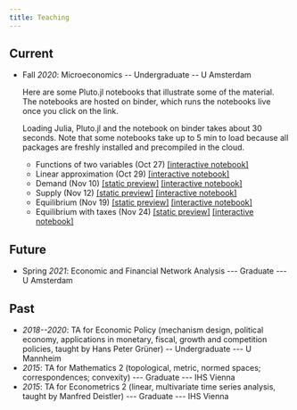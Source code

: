 ```yaml
---
title: Teaching
---
```


## Current

* Fall _2020_: Microeconomics -- Undergraduate -- U Amsterdam
  
  Here are some Pluto.jl notebooks that illustrate some of the material. The notebooks are hosted on binder, which runs the notebooks live once you click on the link.
  
  Loading Julia, Pluto.jl and the notebook on binder takes about 30 seconds. Note that some notebooks take up to 5 min to load because all packages are freshly installed and precompiled in the cloud.
  
  * Functions of two variables (Oct 27) 
  [[interactive notebook]](
      https://mybinder.org/v2/gh/fonsp/pluto-on-binder/master?urlpath=pluto/open?url=https%253A%252F%252Fgitlab.com%252Fgreimel%252Fteaching-notes%252F-%252Fraw%252Fmaster%252Ftwo-variables.jl
  )
  * Linear approximation (Oct 29) 
  [[interactive notebook]](
      https://mybinder.org/v2/gh/fonsp/pluto-on-binder/master?urlpath=pluto/open?url=https%253A%252F%252Fgitlab.com%252Fgreimel%252Fteaching-notes%252F-%252Fraw%252Fmaster%252Flinear-approximation.jl
  )
  * Demand (Nov 10) 
  [[static preview]](/static/demand.jl.html)
  [[interactive notebook]](
        https://mybinder.org/v2/gh/fonsp/pluto-on-binder/master?urlpath=pluto/open?url=https%253A%252F%252Fgitlab.com%252Fgreimel%252Fteaching-notes%252F-%252Fraw%252Fmaster%252Fdemand.jl
  )
  * Supply (Nov 12)
  [[static preview]](/static/supply.jl.html)
  [[interactive notebook]](
          https://mybinder.org/v2/gh/fonsp/pluto-on-binder/master?urlpath=pluto/open?url=https%253A%252F%252Fgitlab.com%252Fgreimel%252Fteaching-notes%252F-%252Fraw%252Fmaster%252Fsupply.jl
  )
  * Equilibrium (Nov 19) 
  [[static preview]](/static/equilibrium.jl.html)
  [[interactive notebook]](
            https://mybinder.org/v2/gh/fonsp/pluto-on-binder/master?urlpath=pluto/open?url=https%253A%252F%252Fgitlab.com%252Fgreimel%252Fteaching-notes%252F-%252Fraw%252Fmaster%252Fequilibrium.jl
  )
  * Equilibrium with taxes (Nov 24) 
  [[static preview]](/static/taxes.jl.html)
  [[interactive notebook]](
          https://mybinder.org/v2/gh/fonsp/pluto-on-binder/master?urlpath=pluto/open?url=https%253A%252F%252Fgitlab.com%252Fgreimel%252Fteaching-notes%252F-%252Fraw%252Fmaster%252Ftaxes.jl
  )

## Future

* Spring _2021_: Economic and Financial Network Analysis --- Graduate --- U Amsterdam

## Past  
* _2018--2020_: TA for Economic Policy (mechanism design, political economy, applications in monetary, fiscal, growth and competition policies, taught by Hans Peter Grüner) -- Undergraduate --- U Mannheim
* _2015_: TA for Mathematics 2 (topological, metric, normed spaces; correspondences; convexity) --- Graduate --- IHS Vienna
* _2015_: TA for Econometrics 2 (linear, multivariate time series analysis, taught by Manfred Deistler) --- Graduate --- IHS Vienna